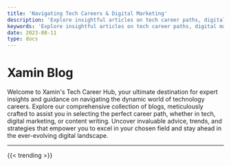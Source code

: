```yaml
---
title: 'Navigating Tech Careers & Digital Marketing'
description: 'Explore insightful articles on tech career paths, digital marketing strategies, and content writing tips at Xamin. Gain expert guidance for professional success in the digital world.'
keywords: 'Explore insightful articles on tech career paths, digital marketing strategies, and content writing tips at Xamin. Gain expert guidance for professional success in the digital world.'
date: 2023-08-11
type: docs
---
```


# Xamin Blog

Welcome to Xamin's Tech Career Hub, your ultimate destination for expert insights and guidance on navigating the dynamic world of technology careers. Explore our comprehensive collection of blogs, meticulously crafted to assist you in selecting the perfect career path, whether in tech, digital marketing, or content writing. Uncover invaluable advice, trends, and strategies that empower you to excel in your chosen field and stay ahead in the ever-evolving digital landscape.

---

{{< trending >}}
